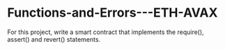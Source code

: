# Functions-and-Errors---ETH-AVAX
For this project, write a smart contract that implements the require(), assert() and revert() statements.
